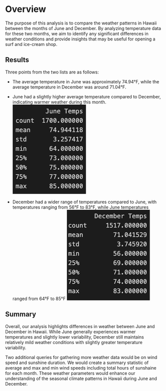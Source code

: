 # Overview
The purpose of this analysis is to compare the weather patterns in Hawaii between the months of June and December. By analyzing temperature data for these two months, we aim to identify any significant differences in weather conditions and provide insights that may be useful for opening a surf and ice-cream shop.

## Results
Three points from the two lists are as follows:
- The average temperature in June was approximately 74.94°F, while the average temperature in December was around 71.04°F.
- June had a slightly higher average temperature compared to December, indicating warmer weather during this month.
![june temperatures](images/june_temps.png)

- December had a wider range of temperatures compared to June, with temperatures ranging from 56°F to 83°F, while June temperatures ranged from 64°F to 85°F
![december temperatures](images/dec_temps.png)

## Summary
Overall, our analysis highlights differences in weather between June and December in Hawaii. While June generally experiences warmer temperatures and slightly lower variability, December still maintains relatively mild weather conditions with slightly greater temperature variability.

Two additional queries for gathering more weather data would be on wind speed and sunshine duration. We would create a summary statistic of average and max and min  wind speeds including total hours of sunshaine for each month. These weather parameters would enhance our understanding of the seasonal climate patterns in Hawaii during June and December.
